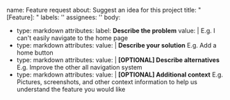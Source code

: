 name: Feature request
about: Suggest an idea for this project
title: "[Feature]: "
labels: ''
assignees: ''
body:
  - type: markdown
    attributes:
      label: **Describe the problem**
      value: |
        E.g. I can't easily navigate to the home page
  - type: markdown
    attributes:
      value: |
        **Describe your solution**
        E.g. Add a home button
  - type: markdown
    attributes:
      value: |
        **[OPTIONAL] Describe alternatives**
        E.g. Improve the other all navigation system
  - type: markdown
    attributes:
      value: |
        **[OPTIONAL] Additional context**
        E.g. Pictures, screenshots, and other context information to help us understand the feature you would like
